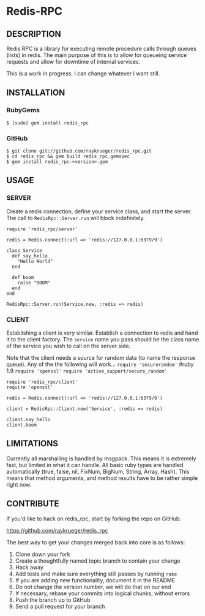 Redis-RPC
=======

## DESCRIPTION

Redis RPC is a library for executing remote procedure calls through queues (lists) in redis.
The main purpose of this is to allow for queueing service requests and allow for downtime of
internal services.

This is a work in progress. I can change whatever I want still.

## INSTALLATION

### RubyGems

    $ [sudo] gem install redis_rpc

### GitHub

    $ git clone git://github.com/raykrueger/redis_rpc.git
    $ cd redis_rpc && gem build redis_rpc.gemspec
    $ gem install redis_rpc-<version>.gem

## USAGE

### SERVER

Create a redis connection, define your service class, and start the server.
The call to `RedisRpc::Server.run` will block indefinitely.

    require 'redis_rpc/server'

    redis = Redis.connect(:url => 'redis://127.0.0.1:6379/9')
    
    class Service
      def say_hello
        "Hello World"
      end
    
      def boom
        raise "BOOM"
      end
    end
    
    RedisRpc::Server.run(Service.new, :redis => redis)

### CLIENT
Establishing a client is very similar. Establish a connection to redis and hand it to the client
factory. The `service` name you pass should be the class name of the service you wish to call
on the server side.

Note that the client needs a source for random data (to name the response queue). Any of the
the following will work...
`require 'securerandom'` #ruby 1.9
`require 'openssl'`
`require 'active_support/secure_random'`

    require 'redis_rpc/client'
    require 'openssl'
    
    redis = Redis.connect(:url => 'redis://127.0.0.1:6379/9')
    
    client = RedisRpc::Client.new('Service', :redis => redis)
    
    client.say_hello
    client.boom

## LIMITATIONS
Currently all marshalling is handled by msgpack. This means it is extremely fast, but limited
in what it can handle. All basic ruby types are handled automatically (true, false, nil, FixNum,
BigNum, String, Array, Hash). This means that method arguments, and method results have to be
rather simple right now.

## CONTRIBUTE

If you'd like to hack on redis_rpc, start by forking the repo on GitHub:

https://github.com/raykrueger/redis_rpc

The best way to get your changes merged back into core is as follows:

1. Clone down your fork
1. Create a thoughtfully named topic branch to contain your change
1. Hack away
1. Add tests and make sure everything still passes by running `rake`
1. If you are adding new functionality, document it in the README
1. Do not change the version number, we will do that on our end
1. If necessary, rebase your commits into logical chunks, without errors
1. Push the branch up to GitHub
1. Send a pull request for your branch

